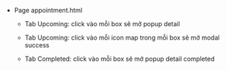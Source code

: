 - Page appointment.html
  + Tab Upcoming: click vào mỗi box sẽ mở popup detail
  + Tab Upcoming: click vào mỗi icon map trong mỗi box sẽ mở modal success

  + Tab Completed: click vào mỗi box sẽ mở popup detail completed